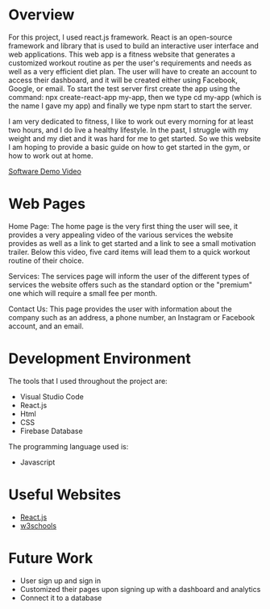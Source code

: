 # Overview

For this project, I used react.js framework. React is an open-source framework and library that is used to build an interactive user interface and web applications. This web app is a fitness website that generates a customized workout routine as per the user's requirements and needs as well as a very efficient diet plan. The user will have to create an account to access their dashboard, and it will be created either using Facebook, Google, or email. To start the test server first create the app using the command: npx create-react-app my-app, then we type cd my-app (which is the name I gave my app) and finally we type npm start to start the server.

I am very dedicated to fitness, I like to work out every morning for at least two hours, and I do live a healthy lifestyle. In the past, I struggle with my weight and my diet and it was hard for me to get started. So we this website I am hoping to provide a basic guide on how to get started in the gym, or how to work out at home. 

[Software Demo Video](https://youtu.be/vf24f88wEoc)

# Web Pages

Home Page: The home page is the very first thing the user will see, it provides a very appealing video of the various services the website provides as well as a link to get started and a link to see a small motivation trailer. Below this video, five card items will lead them to a quick workout routine of their choice.

Services: The services page will inform the user of the different types of services the website offers such as the standard option or the "premium" one which will require a small fee per month.

Contact Us: This page provides the user with information about the company such as an address, a phone number, an Instagram or Facebook account, and an email.

# Development Environment

The tools that I used throughout the project are:
* Visual Studio Code
* React.js
* Html
* CSS
* Firebase Database

The programming language used is:
* Javascript

# Useful Websites

* [React.js](https://reactjs.org/)
* [w3schools](https://www.w3schools.com/whatis/whatis_react.asp)

# Future Work
* User sign up and sign in
* Customized their pages upon signing up with a dashboard and analytics
* Connect it to a database